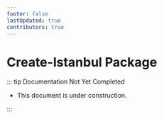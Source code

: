 ```yaml
---
footer: false
lastUpdated: true
contributors: true
---
```


# Create-Istanbul Package

::: tip Documentation Not Yet Completed

- This document is under construction.

:::